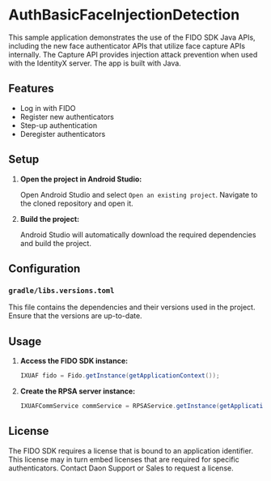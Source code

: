 # AuthBasicFaceInjectionDetection

This sample application demonstrates the use of the FIDO SDK Java APIs, including the new face 
authenticator APIs that utilize face capture APIs internally. The Capture API provides injection 
attack prevention when used with the IdentityX server. The app is built with Java.

## Features

- Log in with FIDO
- Register new authenticators
- Step-up authentication
- Deregister authenticators

## Setup

1. **Open the project in Android Studio:**

    Open Android Studio and select `Open an existing project`. Navigate to the cloned repository and open it.

2. **Build the project:**

    Android Studio will automatically download the required dependencies and build the project.

## Configuration

### `gradle/libs.versions.toml`

This file contains the dependencies and their versions used in the project. Ensure that the versions 
are up-to-date.

## Usage

1. **Access the FIDO SDK instance:**

    ```java
    IXUAF fido = Fido.getInstance(getApplicationContext());
    ```

2. **Create the RPSA server instance:**

    ```java
    IXUAFCommService commService = RPSAService.getInstance(getApplicationContext());
    ```
   
## License
The FIDO SDK requires a license that is bound to an application identifier. This license may in 
turn embed licenses that are required for specific authenticators. Contact Daon Support or Sales to 
request a license.
